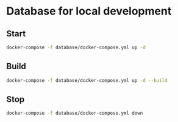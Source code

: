 # Database for local development

## Start

```sh
docker-compose -f database/docker-compose.yml up -d
```

## Build

```sh
docker-compose -f database/docker-compose.yml up -d --build
```

## Stop

```sh
docker-compose -f database/docker-compose.yml down
```
